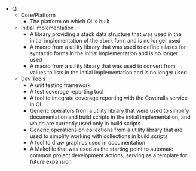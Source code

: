 * Qi
   * Core/Platform
       * The platform on which Qi is built
   * Initial Implementation
       * A library providing a stack data structure that was used in the initial implementation of the `block` form and is no longer used
       * A macro from a utility library that was used to define aliases for syntactic forms in the initial implementation and is no longer used
       * A macro from a utility library that was used to convert from values to lists in the initial implementation and is no longer used
   * Dev Tools
       * A unit testing framework
       * A test coverage reporting tool
       * A tool to integrate coverage reporting with the Coveralls service in CI
       * Generic operators from a utility library that were used to simplify documentation and build scripts in the initial implementation, and which are currently used only in build scripts
       * Generic operations on collections from a utility library that are used to simplify working with collections in build scripts
       * A tool to draw graphics used in documentation
       * A Makefile that was used as the starting point to automate common project development actions, serving as a template for future expansion

